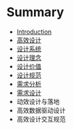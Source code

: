 # Summary

* [Introduction](README.md)
* [高效设计](gao-xiao-she-ji.md)
* [设计系统](she-ji-xi-tong.md)
* [设计理念](she-ji-li-nian.md)
* [设计价值](she-ji-jia-zhi.md)
* [设计规范](she-ji-gui-fan.md)
* [需求分析](xu-qiu-fen-xi.md)
* [需求设计](xu-qiu-she-ji.md)
* 动效设计与落地
* 高效数据驱动设计
* 高效设计交互规范

